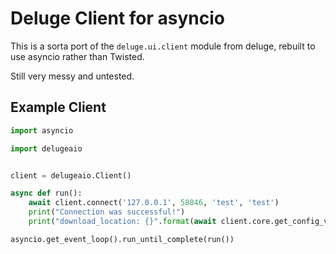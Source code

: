 # Deluge Client for asyncio

This is a sorta port of the `deluge.ui.client` module from deluge, rebuilt to use asyncio rather than Twisted.

Still very messy and untested.

## Example Client

```python
import asyncio

import delugeaio


client = delugeaio.Client()

async def run():
    await client.connect('127.0.0.1', 58846, 'test', 'test')
    print("Connection was successful!")
    print("download_location: {}".format(await client.core.get_config_value("download_location")))

asyncio.get_event_loop().run_until_complete(run())
```
